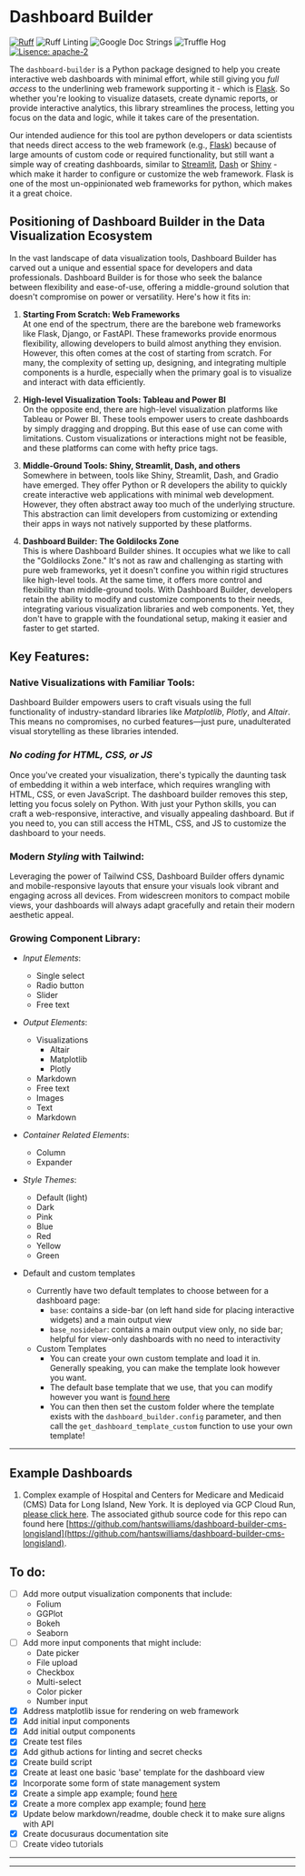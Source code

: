 # Dashboard Builder

[![Ruff](https://img.shields.io/endpoint?url=https://raw.githubusercontent.com/astral-sh/ruff/main/assets/badge/v2.json)](https://github.com/astral-sh/ruff)
![Ruff Linting](https://github.com/hantswilliams/dashboard-builder/actions/workflows/ruff.yml/badge.svg)
![Google Doc Strings](https://img.shields.io/badge/Doc_Strings-Google-blue)
![Truffle Hog](https://github.com/hantswilliams/dashboard-builder/actions/workflows/trufflehog.yml/badge.svg)
[![Lisence: apache-2](https://img.shields.io/badge/Lisence:-Apache%202-red)](https://github.com/apache/.github/blob/main/LICENSE)


The `dashboard-builder` is a Python package designed to help you create interactive web dashboards with minimal effort, while still giving you *full access* to the underlining web framework supporting it - which is [Flask](https://flask.palletsprojects.com/). So whether you're looking to visualize datasets, create dynamic reports, or provide interactive analytics, this library streamlines the process, letting you focus on the data and logic, while it takes care of the presentation.

Our intended audience for this tool are python developers or data scientists that needs direct access to the web framework (e.g., [Flask](https://flask.palletsprojects.com/)) because of large amounts of custom code or required functionality, but still want a simple way of creating dashboards, similar to [Streamlit](https://streamlit.io/), [Dash](https://plotly.com/dash/) or [Shiny](https://shiny.posit.co/py/) - which make it harder to configure or customize the web framework. Flask is one of the most un-oppinionated web frameworks for python, which makes it a great choice.

##  **Positioning of Dashboard Builder in the Data Visualization Ecosystem**

In the vast landscape of data visualization tools, Dashboard Builder has carved out a unique and essential space for developers and data professionals. Dashboard Builder is for those who seek the balance between flexibility and ease-of-use, offering a middle-ground solution that doesn't compromise on power or versatility. Here's how it fits in:

1. **Starting From Scratch: Web Frameworks**  
   At one end of the spectrum, there are the barebone web frameworks like Flask, Django, or FastAPI. These frameworks provide enormous flexibility, allowing developers to build almost anything they envision. However, this often comes at the cost of starting from scratch. For many, the complexity of setting up, designing, and integrating multiple components is a hurdle, especially when the primary goal is to visualize and interact with data efficiently.

2. **High-level Visualization Tools: Tableau and Power BI**  
   On the opposite end, there are high-level visualization platforms like Tableau or Power BI. These tools empower users to create dashboards by simply dragging and dropping. But this ease of use can come with limitations. Custom visualizations or interactions might not be feasible, and these platforms can come with hefty price tags.

3. **Middle-Ground Tools: Shiny, Streamlit, Dash, and others**  
   Somewhere in between, tools like Shiny, Streamlit, Dash, and Gradio have emerged. They offer Python or R developers the ability to quickly create interactive web applications with minimal web development. However, they often abstract away too much of the underlying structure. This abstraction can limit developers from customizing or extending their apps in ways not natively supported by these platforms.

4. **Dashboard Builder: The Goldilocks Zone**  
   This is where Dashboard Builder shines. It occupies what we like to call the "Goldilocks Zone." It's not as raw and challenging as starting with pure web frameworks, yet it doesn't confine you within rigid structures like high-level tools. At the same time, it offers more control and flexibility than middle-ground tools. With Dashboard Builder, developers retain the ability to modify and customize components to their needs, integrating various visualization libraries and web components. Yet, they don't have to grapple with the foundational setup, making it easier and faster to get started.

## **Key Features**: 

### Native Visualizations with Familiar Tools:
Dashboard Builder empowers users to craft visuals using the full functionality of industry-standard libraries like *Matplotlib*, *Plotly*, and *Altair*. This means no compromises, no curbed features—just pure, unadulterated visual storytelling as these libraries intended.

### *No coding for HTML, CSS, or JS* 
Once you've created your visualization, there's typically the daunting task of embedding it within a web interface, which requires wrangling with HTML, CSS, or even JavaScript. The dashboard builder removes this step, letting you focus solely on Python. With just your Python skills, you can craft a web-responsive, interactive, and visually appealing dashboard. But if you need to, you can still access the HTML, CSS, and JS to customize the dashboard to your needs.

### Modern *Styling* with Tailwind: 
Leveraging the power of Tailwind CSS, Dashboard Builder offers dynamic and mobile-responsive layouts that ensure your visuals look vibrant and engaging across all devices. From widescreen monitors to compact mobile views, your dashboards will always adapt gracefully and retain their modern aesthetic appeal.

### Growing Component Library: 
- *Input Elements*: 
    - Single select 
    - Radio button 
    - Slider
    - Free text
    
- *Output Elements*: 
    - Visualizations
        - Altair 
        - Matplotlib 
        - Plotly
    - Markdown 
    - Free text 
    - Images
    - Text
    - Markdown

- *Container Related Elements*:
    - Column 
    - Expander 

- *Style Themes*: 
    - Default (light)
    - Dark 
    - Pink
    - Blue
    - Red
    - Yellow
    - Green

- Default and custom templates 
    - Currently have two default templates to choose between for a dashboard page: 
        - `base`: contains a side-bar (on left hand side for placing interactive widgets) and a main output view
        - `base_nosidebar`: contains a main output view only, no side bar; helpful for view-only dashboards with no need to interactivity
    - Custom Templates 
        - You can create your own custom template and load it in. Generally speaking, you can make the template look however you want. 
        - The default base template that we use, that you can modify however you want is [found here](https://github.com/hantswilliams/dashboard-builder/blob/main/dashboard_builder/dashboard_templates/base.j2)
        - You can then then set the custom folder where the template exists with the `dashboard_builder.config` parameter, and then call the `get_dashboard_template_custom` function to use your own template!  


--- 

## **Example Dashboards**

1. Complex example of Hospital and Centers for Medicare and Medicaid (CMS) Data for Long Island, New York. It is deployed via GCP Cloud Run, [please click here](https://dashboard-builder-cms-longisland-ua432tkhwq-uc.a.run.app/). The associated github source code for this repo can found here [https://github.com/hantswilliams/dashboard-builder-cms-longisland](https://github.com/hantswilliams/dashboard-builder-cms-longisland). 

## To do: 
- [ ] Add more output visualization components that include:
    - Folium
    - GGPlot
    - Bokeh
    - Seaborn
- [ ] Add more input components that might include: 
    - Date picker
    - File upload
    - Checkbox
    - Multi-select
    - Color picker
    - Number input
- [x] Address matplotlib issue for rendering on web framework
- [x] Add initial input components
- [x] Add initial output components
- [x] Create test files 
- [x] Add github actions for linting and secret checks
- [x] Create build script 
- [x] Create at least one basic 'base' template for the dashboard view 
- [x] Incorporate some form of state management system 
- [x] Create a simple app example; found [here](/example_dashboards/app1/)
- [x] Create a more complex app example; found [here](/example_dashboards/app2/)
- [x] Update below markdown/readme, double check it to make sure aligns with API 
- [x] Create docusuraus documentation site 
- [ ] Create video tutorials 
---

---

